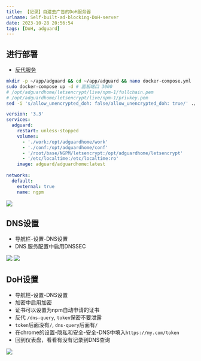 ```yaml
---
title: 【记录】自建去广告的DoH服务器
urlname: Self-built-ad-blocking-DoH-server
date: 2023-10-28 20:56:54
tags: [DoH, adguard]
---
```

## 进行部署
+ [反代服务](/Docker-bu-shu-Nginx-Proxy-Manager)
```bash
mkdir -p ~/app/adguard && cd ~/app/adguard && nano docker-compose.yml
sudo docker-compose up -d # 面板端口 3000
# /opt/adguardhome/letsencrypt/live/npm-1/fullchain.pem
# /opt/adguardhome/letsencrypt/live/npm-1/privkey.pem
sed -i 's/allow_unencrypted_doh: false/allow_unencrypted_doh: true/' ./conf/AdGuardHome.yaml && sudo docker-compose restart
```
```yml
version: '3.3'
services:
  adguard:
    restart: unless-stopped
    volumes:
      - './work:/opt/adguardhome/work'
      - './conf:/opt/adguardhome/conf'
      - '/root/base/NGPM/letsencrypt:/opt/adguardhome/letsencrypt'
      - '/etc/localtime:/etc/localtime:ro'
    image: adguard/adguardhome:latest
 
networks:
  default:
    external: true
    name: ngpm
```
![](https://img.limour.top/2023/10/28/653d065c29ba1.webp)
## DNS设置
+ 导航栏-设置-DNS设置
+ DNS 服务配置中启用DNSSEC

![](https://img.limour.top/2023/10/28/653d06f4936f9.webp)
![](https://img.limour.top/2023/10/28/653d07482ee29.webp)
## DoH设置
+ 导航栏-设置-DNS设置
+ 加密中启用加密
+ 证书可以设置为npm自动申请的证书
+ 反代 `/dns-query`, `token`保密不要泄露
+ `token`后面没有`/`, `dns-query`后面有`/`
+ 在chrome的设置-隐私和安全-安全-DNS中填入`https://my.com/token`
+ 回到仪表盘，看看有没有记录到DNS查询

![](https://img.limour.top/2023/10/28/653d07f74eedb.webp)